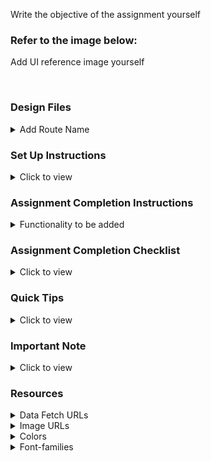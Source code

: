 Write the objective of the assignment yourself

### Refer to the image below:

Add UI reference image yourself

<div style="text-align: center;">
     <!-- <img src="remove this text and add the image URL" alt="ui"> -->
</div>
<br/>

### Design Files

<details>
<summary>Add Route Name</summary>
<br/>
---> Login Route
---> Home Route
---> AddResource Route

<!-- - [Extra Small (Size < 576px) and Small (Size >= 576px)](remove this text and add the image URL here)
- [Medium (Size >= 768px), Large (Size >= 992px) and Extra Large (Size >= 1200px)](remove this text and add the image URL here) -->

</details>

### Set Up Instructions

<details>
<summary>Click to view</summary>

- Download dependencies by running `npm install`
- Start up the app using `npm start`

</details>

### Assignment Completion Instructions

<details>
<summary>Functionality to be added</summary>
<br/>

The following functionalities have implemented in the application:

- Login Route: 
     After providing valid username, mobileNumber and by clicking the login button. It will navigate to the home route.
     Mobile number should she start with either 9 or 8 or 7 or 6 and it must have the 10 digits only.
     It will show an error message if we provide invalid username or mobileNumber.
- Home Route: 
     In this route, I have displayed all the resources in the page, we can filter the resources by clicking the respecting tabs and also filter the resources by            searching with the resource name. In the Header, by clicking the add button it will navigate to the AddResource Route.
- AddResource Route: 
     In this route, we can add new resource to this portal by providing all the valid details.
     For link section, the link must be ends with (".com" or ".co.in" or ".org" or ".net" or ".in") . if we provide other than this it won't add to the resourceList        and it shows an error with with message like "Error: Please will the required fields in the form".
     For the description, the length of the characters must be greater than or equal to 25 otherwise it shows an error.
     After providing the valid details in the respective fields and click the creaate button, it will show the success message like "Added Successfully" with the help      of toast.
</details>

### Assignment Completion Checklist

<details>
<summary>Click to view</summary>

- **Along with the below points, add your checklist specific to the assignment**

- Read the instructions given in the assignment carefully and list down the **Assignment Completion Checklist** for the assignment and start working on it
- The completion Checklist includes the below-mentioned points
  - I have completed all the functionalities asked in the assignment
  - I have used only the resources (Frameworks, Design files, APIs, third-party packages) mentioned in the assignment
  - I have modified the README.md file based on my assignment instructions
  - I have completed the assignment **ON TIME**
- **Note:**
  - Ensure that you have marked all the checklist points in your completion checklist before submitting the assignment
  </details>

### Quick Tips

<details>
<summary>Click to view</summary>
<br>

- Add third-party packages list yourself
</details>

### Important Note

<details>
<summary>Click to view</summary>
<br/>

- Add any important note here, like user credentials for authentication.

</details>

### Resources

<details>
<summary>Data Fetch URLs</summary>
<br/>

- Add the URLs list to fetch the data yourself

</details>

<details>
<summary>Image URLs</summary>
<br/>

- Add the list of all image URLs needed in the assignment yourself.

</details>

<details>
<summary>Colors</summary>
<br/>

Add the text and background colours to be used in the assignment yourself.

<!-- <div style="background-color: #3b82f6; width: 150px; padding: 10px; color: white">Hex: #3b82f6</div> -->

</details>

<details>
<summary>Font-families</summary>

- Add the font-families to be used in the assignment yourself.

</details>
